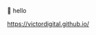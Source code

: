 👋 hello

<https://victordigital.github.io/>

<!---
victorDigital/victorDigital is a ✨ special ✨ repository because its `README.md` (this file) appears on your GitHub profile.
You can click the Preview link to take a look at your changes.
--->
